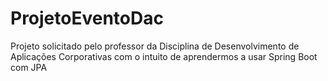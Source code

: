 # ProjetoEventoDac
Projeto solicitado pelo professor da Disciplina de Desenvolvimento de Aplicações Corporativas com o intuito de aprendermos a usar Spring Boot com JPA
